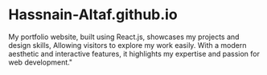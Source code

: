 # Hassnain-Altaf.github.io
My portfolio website, built using React.js, showcases my projects and design skills, Allowing visitors to explore my work easily. With a modern aesthetic and interactive features, it highlights my expertise and passion for web development."
